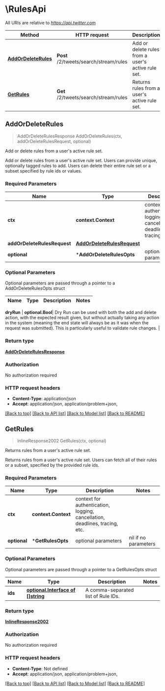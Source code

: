 # \RulesApi

All URIs are relative to *https://api.twitter.com*

Method | HTTP request | Description
------------- | ------------- | -------------
[**AddOrDeleteRules**](RulesApi.md#AddOrDeleteRules) | **Post** /2/tweets/search/stream/rules | Add or delete rules from a user&#39;s active rule set.
[**GetRules**](RulesApi.md#GetRules) | **Get** /2/tweets/search/stream/rules | Returns rules from a user&#39;s active rule set.



## AddOrDeleteRules

> AddOrDeleteRulesResponse AddOrDeleteRules(ctx, addOrDeleteRulesRequest, optional)

Add or delete rules from a user's active rule set.

Add or delete rules from a user's active rule set. Users can provide unique, optionally tagged rules to add. Users can delete their entire rule set or a subset specified by rule ids or values.

### Required Parameters


Name | Type | Description  | Notes
------------- | ------------- | ------------- | -------------
**ctx** | **context.Context** | context for authentication, logging, cancellation, deadlines, tracing, etc.
**addOrDeleteRulesRequest** | [**AddOrDeleteRulesRequest**](AddOrDeleteRulesRequest.md)|  | 
 **optional** | ***AddOrDeleteRulesOpts** | optional parameters | nil if no parameters

### Optional Parameters

Optional parameters are passed through a pointer to a AddOrDeleteRulesOpts struct


Name | Type | Description  | Notes
------------- | ------------- | ------------- | -------------

 **dryRun** | **optional.Bool**| Dry Run can be used with both the add and delete action, with the expected result given, but without actually taking any action in the system (meaning the end state will always be as it was when the request was submitted). This is particularly useful to validate rule changes. | 

### Return type

[**AddOrDeleteRulesResponse**](AddOrDeleteRulesResponse.md)

### Authorization

No authorization required

### HTTP request headers

- **Content-Type**: application/json
- **Accept**: application/json, application/problem+json, 

[[Back to top]](#) [[Back to API list]](../README.md#documentation-for-api-endpoints)
[[Back to Model list]](../README.md#documentation-for-models)
[[Back to README]](../README.md)


## GetRules

> InlineResponse2002 GetRules(ctx, optional)

Returns rules from a user's active rule set.

Returns rules from a user's active rule set. Users can fetch all of their rules or a subset, specified by the provided rule ids.

### Required Parameters


Name | Type | Description  | Notes
------------- | ------------- | ------------- | -------------
**ctx** | **context.Context** | context for authentication, logging, cancellation, deadlines, tracing, etc.
 **optional** | ***GetRulesOpts** | optional parameters | nil if no parameters

### Optional Parameters

Optional parameters are passed through a pointer to a GetRulesOpts struct


Name | Type | Description  | Notes
------------- | ------------- | ------------- | -------------
 **ids** | [**optional.Interface of []string**](string.md)| A comma-separated list of Rule IDs. | 

### Return type

[**InlineResponse2002**](InlineResponse2002.md)

### Authorization

No authorization required

### HTTP request headers

- **Content-Type**: Not defined
- **Accept**: application/json, application/problem+json, 

[[Back to top]](#) [[Back to API list]](../README.md#documentation-for-api-endpoints)
[[Back to Model list]](../README.md#documentation-for-models)
[[Back to README]](../README.md)

